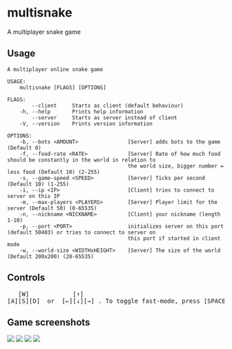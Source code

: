 # multisnake
A multiplayer snake game

## Usage

```
A multiplayer online snake game

USAGE:
    multisnake [FLAGS] [OPTIONS]

FLAGS:
        --client     Starts as client (default behaviour)
    -h, --help       Prints help information
        --server     Starts as server instead of client
    -V, --version    Prints version information

OPTIONS:
    -b, --bots <AMOUNT>                [Server] adds bots to the game (Default 0)
    -f, --food-rate <RATE>             [Server] Rate of how much food should be constantly in the world in relation to
                                       the world size, bigger number = less food (Default 10) (2-255)
    -s, --game-speed <SPEED>           [Server] Ticks per second (Default 10) (1-255)
    -i, --ip <IP>                      [Client] tries to connect to server on this IP
    -m, --max-players <PLAYERS>        [Server] Player limit for the server (Default 50) (0-65535)
    -n, --nickname <NICKNAME>          [Client] your nickname (length 1-10)
    -p, --port <PORT>                  initializes server on this port (default 50403) or tries to connect to server on
                                       this port if started in client mode
    -w, --world-size <WIDTHxHEIGHT>    [Server] The size of the world (Default 200x200) (20-65535)
```

## Controls

<pre>
   [W]            [↑]   
[A][S][D]  or  [←][↓][→] . To toggle fast-mode, press [SPACE]
</pre>

## Game screenshots

![](https://i.imgur.com/b7hMPeW.png)
![](https://i.imgur.com/tQLPvbV.png)
![](https://i.imgur.com/k41bCCU.png)
![](https://i.imgur.com/UEwElc5.png)
